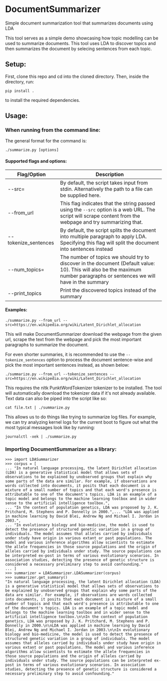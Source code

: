 # DocumentSummarizer
Simple document summarization tool that summarizes documents using LDA

This tool serves as a simple demo showcasing how topic modelling can be used to summarize documents. This tool uses LDA to discover topics and then summarizes the document by selecing sentences from each topic.

## Setup:
First, clone this repo and cd into the cloned directory. Then, inside the directory, run:
```
pip install .
```
to install the required dependencies.
  

## Usage:
### When running from the command line:
The general format for the command is:
```
./summarize.py [options]
```
#### Supported flags and options:
| Flag/Option | Description |
| --- | --- |
| --src= | By default, the script takes input from stdin. Alternatively the path to a file can be supplied here. |
| --from_url | This flag indicates that the string passed using the `--src` option is a web URL. The script will scrape content from the webpage and try summarizing that. |
| --tokenize_sentences | By default, the script splits the document into multiple paragraph to apply LDA. Specifying this flag will split the document into sentences instead |
| --num_topics= | The number of topics we should try to discover in the document (Default value: 10). This will also be the maximum number paragraphs or sentences we will have in the summary |
| --print_topics | Print the discovered topics instead of the summary |

#### Examples:

```
./summarize.py --from_url --src=https://en.wikipedia.org/wiki/Latent_Dirichlet_allocation
```
This will make DocumentSummarizer download the webpage from the given url, scrape the text from the webpage and pick the most important paragraphs to summarize the document.

For even shorter summaries, it is recommended to use the `--tokenize_sentences` option to process the document sentence-wise and pick the most important sentences instead, as shown below:
```
./summarize.py --from_url --tokenize_sentences --src=https://en.wikipedia.org/wiki/Latent_Dirichlet_allocation
```
This requires the nltk PunktWordTokenizer tokenizer to be installed. The tool will automatically download the tokenizer data if it's not already available.
Text data can also be piped into the script like so:
```
cat file.txt | ./summarize.py
```
This allows us to do things like trying to summarize log files. For example, we can try analyzing kernel logs for the current boot to figure out what the most typical messages look like by running:
```
journalctl -xek | ./summarize.py 
```

### Importing DocumentSummarizer as a library:
```
>>> import LDASummarizer
>>> corpus = [
... "In natural language processing, the latent Dirichlet allocation (LDA) is a generative statistical model that allows sets of observations to be explained by unobserved groups that explain why some parts of the data are similar. For example, if observations are words collected into documents, it posits that each document is a mixture of a small number of topics and that each word's presence is attributable to one of the document's topics. LDA is an example of a topic model and belongs to the machine learning toolbox and in wider sense to the artificial intelligence toolbox.",
... "In the context of population genetics, LDA was proposed by J. K. Pritchard, M. Stephens and P. Donnelly in 2000.",... "LDA was applied in machine learning by David Blei, Andrew Ng and Michael I. Jordan in 2003.",
... "In evolutionary biology and bio-medicine, the model is used to detect the presence of structured genetic variation in a group of individuals. The model assumes that alleles carried by individuals under study have origin in various extant or past populations. The model and various inference algorithms allow scientists to estimate the allele frequencies in those source populations and the origin of alleles carried by individuals under study. The source populations can be interpreted ex-post in terms of various evolutionary scenarios. In association studies, detecting the presence of genetic structure is considered a necessary preliminary step to avoid confounding."
... ]
>>> summarizer = LDASummarizer.LDASummarizer(corpus)
>>> summarizer.get_summary()
"In natural language processing, the latent Dirichlet allocation (LDA) is a generative statistical model that allows sets of observations to be explained by unobserved groups that explain why some parts of the data are similar. For example, if observations are words collected into documents, it posits that each document is a mixture of a small number of topics and that each word's presence is attributable to one of the document's topics. LDA is an example of a topic model and belongs to the machine learning toolbox and in wider sense to the artificial intelligence toolbox.\n\nIn the context of population genetics, LDA was proposed by J. K. Pritchard, M. Stephens and P. Donnelly in 2000.\n\nLDA was applied in machine learning by David Blei, Andrew Ng and Michael I. Jordan in 2003.\n\nIn evolutionary biology and bio-medicine, the model is used to detect the presence of structured genetic variation in a group of individuals. The model assumes that alleles carried by individuals under study have origin in various extant or past populations. The model and various inference algorithms allow scientists to estimate the allele frequencies in those source populations and the origin of alleles carried by individuals under study. The source populations can be interpreted ex-post in terms of various evolutionary scenarios. In association studies, detecting the presence of genetic structure is considered a necessary preliminary step to avoid confounding."
```
